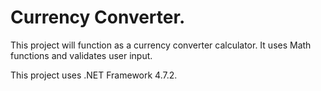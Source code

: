 # Currency Converter.
This project will function as a currency converter calculator. It uses Math functions and validates user input.

This project uses .NET Framework 4.7.2.
